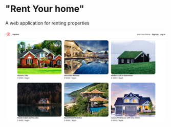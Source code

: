 # "Rent Your home" 
A web application for renting properties

![alt project](./public/wanderlust.png)